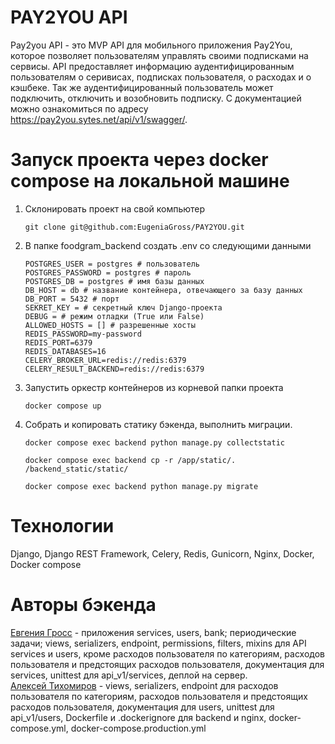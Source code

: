 # PAY2YOU API
Pay2you API - это MVP API для мобильного приложения Pay2You, которое позволяет пользователям управлять своими подписками на сервисы. API предоставляет информацию аудентифицированным пользователям о серивисах, подписках пользователя, о расходах и о кэшбеке. Так же аудентифицированный пользователь может подключить, отключить и возобновить подписку.
С документацией можно ознакомиться по адресу <https://pay2you.sytes.net/api/v1/swagger/>.
# Запуск проекта через docker compose на локальной машине
1. Склонировать проект на свой компьютер
   ```
   git clone git@github.com:EugeniaGross/PAY2YOU.git
   ```
2. В папке foodgram_backend создать .env со следующими данными
   ```
   POSTGRES_USER = postgres # пользователь
   POSTGRES_PASSWORD = postgres # пароль
   POSTGRES_DB = postgres # имя базы данных
   DB_HOST = db # название контейнера, отвечающего за базу данных
   DB_PORT = 5432 # порт
   SEKRET_KEY = # секретный ключ Django-проекта
   DEBUG = # режим отладки (True или False)
   ALLOWED_HOSTS = [] # разрешенные хосты
   REDIS_PASSWORD=my-password
   REDIS_PORT=6379
   REDIS_DATABASES=16
   CELERY_BROKER_URL=redis://redis:6379
   CELERY_RESULT_BACKEND=redis://redis:6379
   ```
2. Запустить оркестр контейнеров из корневой папки проекта
   ```
   docker compose up
   ```
4. Cобрать и копировать статику бэкенда, выполнить миграции.
   ```
   docker compose exec backend python manage.py collectstatic

   docker compose exec backend cp -r /app/static/. /backend_static/static/

   docker compose exec backend python manage.py migrate

   ```
# Технологии
Django, Django REST Framework, Celery, Redis, Gunicorn, Nginx, Docker, Docker compose
# Авторы бэкенда
[Евгения Гросс](https://github.com/EugeniaGross/ 'Ссылка на GitHub') - приложения services, users, bank; периодические задачи; views, serializers, endpoint, permissions, filters, mixins для API services и users, кроме расходов пользователя по категориям, расходов пользователя и предстоящих расходов пользователя, документация для services, unittest для api_v1/services, деплой на сервер.<br>
[Алексей Тихомиров](<https://github.com/sorath2> 'Ссылка на GitHub') - views, serializers, endpoint для расходов пользователя по категориям, расходов пользователя и предстоящих расходов пользователя, документация для users, unittest для api_v1/users, Dockerfile и .dockerignore для backend и nginx, docker-compose.yml, docker-compose.production.yml
